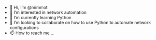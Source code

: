 - 👋 Hi, I’m @mimmot
- 👀 I’m interested in network automation
- 🌱 I’m currently learning Python
- 💞️ I’m looking to collaborate on how to use Python to automate network configurations
- 📫 How to reach me ...

<!---
mimmot/mimmot is a ✨ special ✨ repository because its `README.md` (this file) appears on your GitHub profile.
You can click the Preview link to take a look at your changes.
--->
